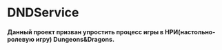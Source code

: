 # DNDService

#### Данный проект призван упростить процесс игры в НРИ(настольно-ролевую игру) Dungeons&Dragons.
